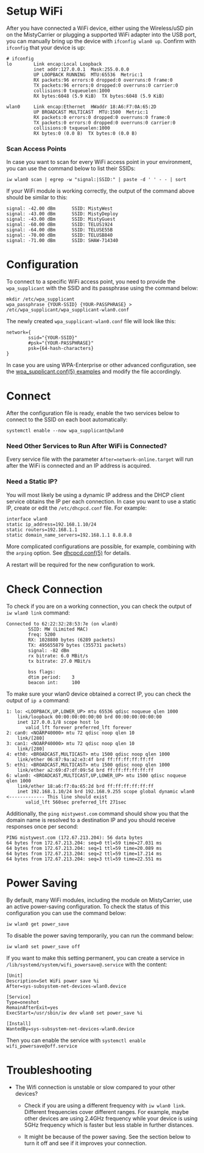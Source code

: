 # Setup WiFi

After you have connected a WiFi device, either using the Wireless/uSD pin on the MistyCarrier or plugging a supported WiFi adapter into the USB port, you can manually bring up the device with `ifconfig wlan0 up`. Confirm with `ifconfig` that your device is up:
```
# ifconfig
lo        Link encap:Local Loopback
          inet addr:127.0.0.1  Mask:255.0.0.0
          UP LOOPBACK RUNNING  MTU:65536  Metric:1
          RX packets:96 errors:0 dropped:0 overruns:0 frame:0
          TX packets:96 errors:0 dropped:0 overruns:0 carrier:0
          collisions:0 txqueuelen:1000
          RX bytes:6048 (5.9 KiB)  TX bytes:6048 (5.9 KiB)

wlan0     Link encap:Ethernet  HWaddr 18:A6:F7:0A:65:2D
          UP BROADCAST MULTICAST  MTU:1500  Metric:1
          RX packets:0 errors:0 dropped:0 overruns:0 frame:0
          TX packets:0 errors:0 dropped:0 overruns:0 carrier:0
          collisions:0 txqueuelen:1000
          RX bytes:0 (0.0 B)  TX bytes:0 (0.0 B)
```
### Scan Access Points

In case you want to scan for every WiFi access point in your environment, you can use the command below to list their SSIDs:

    iw wlan0 scan | egrep -w "signal:|SSID:" | paste -d ' ' - - | sort
      
If your WiFi module is working correctly, the output of the command above should be similar to this:

    signal: -42.00 dBm      SSID: MistyWest
    signal: -43.00 dBm      SSID: MistyDeploy
    signal: -43.00 dBm      SSID: MistyGuest
    signal: -60.00 dBm      SSID: TELUS1924
    signal: -64.00 dBm      SSID: TELUSE55B
    signal: -70.00 dBm      SSID: TELUSB840
    signal: -71.00 dBm      SSID: SHAW-714340

# Configuration

To connect to a specific WiFi access point, you need to provide the `wpa_supplicant` with the SSID and its passphrase using the command below:

    mkdir /etc/wpa_supplicant
    wpa_passphrase {YOUR-SSID} {YOUR-PASSPHRASE} > /etc/wpa_supplicant/wpa_supplicant-wlan0.conf
    
The newly created `wpa_supplicant-wlan0.conf` file will look like this:

    network={
            ssid="{YOUR-SSID}"
            #psk="{YOUR-PASSPHRASE}"
            psk={64-hash-characters}
    }
    
In case you are using WPA-Enterprise or other advanced configuration, see the [wpa_supplicant.conf(5) examples](https://man.archlinux.org/man/wpa_supplicant.conf.5) and modify the file accordingly.
    
# Connect

After the configuration file is ready, enable the two services below to connect to the SSID on each boot automatically:
    
    systemctl enable --now wpa_supplicant@wlan0
    
### Need Other Services to Run After WiFi is Connected?
   
Every service file with the parameter `After=network-online.target` will run after the WiFi is connected and an IP address is acquired.
    
### Need a Static IP?
You will most likely be using a dynamic IP address and the DHCP client service obtains the IP per each connection. In case you want to use a static IP, create or edit the `/etc/dhcpcd.conf` file. For example:

    interface wlan0
    static ip_address=192.168.1.10/24	
    static routers=192.168.1.1
    static domain_name_servers=192.168.1.1 8.8.8.8
    
More complicated configurations are possible, for example, combining with the `arping` option. See [dhcpcd.conf(5)](https://man.archlinux.org/man/dhcpcd.conf.5) for details.

A restart will be required for the new configuration to work.
    
# Check Connection

To check if you are on a working connection, you can check the output of `iw wlan0 link` command:

    Connected to 62:22:32:28:53:7e (on wlan0)
            SSID: MW (Limited MAC)
            freq: 5200
            RX: 1028880 bytes (6289 packets)
            TX: 495655879 bytes (355731 packets)
            signal: -82 dBm
            rx bitrate: 6.0 MBit/s
            tx bitrate: 27.0 MBit/s

            bss flags:
            dtim period:    3
            beacon int:     100

To make sure your wlan0 device obtained a correct IP, you can check the output of `ip a` command:

    1: lo: <LOOPBACK,UP,LOWER_UP> mtu 65536 qdisc noqueue qlen 1000
        link/loopback 00:00:00:00:00:00 brd 00:00:00:00:00:00
        inet 127.0.0.1/8 scope host lo
           valid_lft forever preferred_lft forever
    2: can0: <NOARP40000> mtu 72 qdisc noop qlen 10
        link/[280] 
    3: can1: <NOARP40000> mtu 72 qdisc noop qlen 10
        link/[280] 
    4: eth0: <BROADCAST,MULTICAST> mtu 1500 qdisc noop qlen 1000
        link/ether 06:87:9a:a2:e3:4f brd ff:ff:ff:ff:ff:ff
    5: eth1: <BROADCAST,MULTICAST> mtu 1500 qdisc noop qlen 1000
        link/ether a2:69:d7:df:09:5d brd ff:ff:ff:ff:ff:ff
    6: wlan0: <BROADCAST,MULTICAST,UP,LOWER_UP> mtu 1500 qdisc noqueue qlen 1000
        link/ether 18:a6:f7:0a:65:2d brd ff:ff:ff:ff:ff:ff
        inet 192.168.1.10/24 brd 192.168.9.255 scope global dynamic wlan0     <------------- This line should exist
           valid_lft 560sec preferred_lft 271sec

Additionally, the `ping mistywest.com` command should show you that the domain name is resolved to a destination IP and you should receive responses once per second:

    PING mistywest.com (172.67.213.204): 56 data bytes
    64 bytes from 172.67.213.204: seq=0 ttl=59 time=27.031 ms
    64 bytes from 172.67.213.204: seq=1 ttl=59 time=20.089 ms
    64 bytes from 172.67.213.204: seq=2 ttl=59 time=17.214 ms
    64 bytes from 172.67.213.204: seq=3 ttl=59 time=22.551 ms

# Power Saving

By default, many WiFi modules, including the module on MistyCarrier, use an active power-saving configuration. To check the status of this configuration you can use the command below:

    iw wlan0 get power_save

To disable the power saving temporarily, you can run the command below:

    iw wlan0 set power_save off

If you want to make this setting permanent, you can create a service in `/lib/systemd/system/wifi_powersave@.service` with the content:

    [Unit]
    Description=Set WiFi power save %i
    After=sys-subsystem-net-devices-wlan0.device

    [Service]
    Type=oneshot
    RemainAfterExit=yes
    ExecStart=/usr/sbin/iw dev wlan0 set power_save %i

    [Install]
    WantedBy=sys-subsystem-net-devices-wlan0.device

Then you can enable the service with `systemctl enable wifi_powersave@off.service`


# Troubleshooting

- The Wifi connection is unstable or slow compared to your other devices?

    - Check if you are using a different frequency with `iw wlan0 link`. Different frequencies cover different ranges. For example, maybe other devices are using 2.4GHz frequency while your device is using 5GHz frequency which is faster but less stable in further distances.

    - It might be because of the power saving. See the section below to turn it off and see if it improves your connection.
